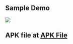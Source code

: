 ## Sample Demo

<img src="sample/Demo.gif" />


## APK file at <a href="/sample/app-release.apk"> APK File</a>
